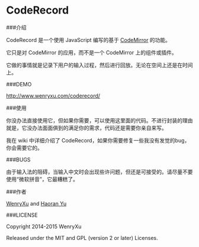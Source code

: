 CodeRecord
==========

###介绍

CodeRecord 是一个使用 JavaScript 编写的基于 [CodeMirror](https://github.com/codemirror/CodeMirror) 的功能。

它只是对 CodeMirror 的应用，而不是一个 CodeMirror 上的组件或插件。

它做的事情就是记录下用户的输入过程，然后进行回放。无论在空间上还是在时间上。

###DEMO

http://www.wenryxu.com/coderecord/ 

###使用

你没办法直接使用它，但如果你需要，可以使用这里面的代码。不进行封装的理由就是，它没办法面面俱到的满足你的需求，代码还是需要你亲自来写。

我在 wiki 中详细介绍了 CodeRecord，如果你需要修复一些我没有发觉的bug，你会需要它的。

###BUGS

由于输入法的阻碍，当输入中文时会出现些许问题，但还是可接受的。请尽量不要使用“微软拼音”，它最糟糕了。

###作者

[WenryXu](https://github.com/WenryXu) and [Haoran Yu](https://github.com/haoranyu)

###LICENSE

Copyright 2014-2015 WenryXu

Released under the MIT and GPL (version 2 or later) Licenses.
